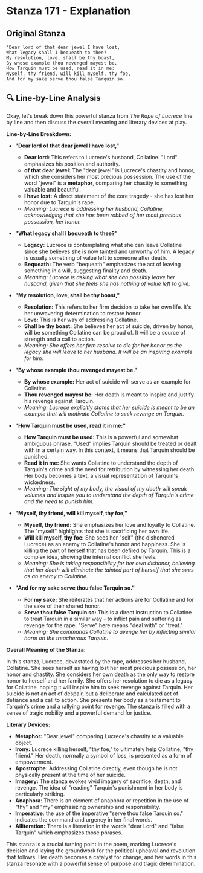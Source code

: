 # Stanza 171 - Explanation

## Original Stanza
```
'Dear lord of that dear jewel I have lost,
What legacy shall I bequeath to thee?
My resolution, love, shall be thy boast,
By whose example thou revenged mayest be.
How Tarquin must be used, read it in me:
Myself, thy friend, will kill myself, thy foe,
And for my sake serve thou false Tarquin so.
```

## 🔍 Line-by-Line Analysis
Okay, let's break down this powerful stanza from *The Rape of Lucrece* line by line and then discuss the overall meaning and literary devices at play.

**Line-by-Line Breakdown:**

*   **"Dear lord of that dear jewel I have lost,"**

    *   **Dear lord:** This refers to Lucrece's husband, Collatine. "Lord" emphasizes his position and authority.
    *   **of that dear jewel:** The "dear jewel" is Lucrece's chastity and honor, which she considers her most precious possession. The use of the word "jewel" is a **metaphor**, comparing her chastity to something valuable and beautiful.
    *   **I have lost:** A direct statement of the core tragedy - she has lost her honor due to Tarquin's rape.
    *   *Meaning: Lucrece is addressing her husband, Collatine, acknowledging that she has been robbed of her most precious possession, her honor.*

*   **"What legacy shall I bequeath to thee?"**

    *   **Legacy:** Lucrece is contemplating what she can leave Collatine since she believes she is now tainted and unworthy of him.  A legacy is usually something of value left to someone after death.
    *   **Bequeath:** The verb "bequeath" emphasizes the act of leaving something in a will, suggesting finality and death.
    *   *Meaning: Lucrece is asking what she can possibly leave her husband, given that she feels she has nothing of value left to give.*

*   **"My resolution, love, shall be thy boast,"**

    *   **Resolution:** This refers to her firm decision to take her own life. It's her unwavering determination to restore honor.
    *   **Love:** This is her way of addressing Collatine.
    *   **Shall be thy boast:** She believes her act of suicide, driven by honor, will be something Collatine can be proud of. It will be a source of strength and a call to action.
    *   *Meaning: She offers her firm resolve to die for her honor as the legacy she will leave to her husband. It will be an inspiring example for him.*

*   **"By whose example thou revenged mayest be."**

    *   **By whose example:** Her act of suicide will serve as an example for Collatine.
    *   **Thou revenged mayest be:** Her death is meant to inspire and justify his revenge against Tarquin.
    *   *Meaning: Lucrece explicitly states that her suicide is meant to be an example that will motivate Collatine to seek revenge on Tarquin.*

*   **"How Tarquin must be used, read it in me:"**

    *   **How Tarquin must be used:** This is a powerful and somewhat ambiguous phrase. "Used" implies Tarquin should be treated or dealt with in a certain way. In this context, it means that Tarquin should be punished.
    *   **Read it in me:** She wants Collatine to understand the depth of Tarquin's crime and the need for retribution by witnessing her death. Her body becomes a text, a visual representation of Tarquin's wickedness.
    *   *Meaning: The sight of my body, the visual of my death will speak volumes and inspire you to understand the depth of Tarquin's crime and the need to punish him.*

*   **"Myself, thy friend, will kill myself, thy foe,"**

    *   **Myself, thy friend:** She emphasizes her love and loyalty to Collatine. The "myself" highlights that she is sacrificing her own life.
    *   **Will kill myself, thy foe:** She sees her "self" (the dishonored Lucrece) as an enemy to Collatine's honor and happiness. She is killing the part of herself that has been defiled by Tarquin. This is a complex idea, showing the internal conflict she feels.
    *   *Meaning: She is taking responsibility for her own dishonor, believing that her death will eliminate the tainted part of herself that she sees as an enemy to Collatine.*

*   **"And for my sake serve thou false Tarquin so."**

    *   **For my sake:** She reiterates that her actions are for Collatine and for the sake of their shared honor.
    *   **Serve thou false Tarquin so:** This is a direct instruction to Collatine to treat Tarquin in a similar way - to inflict pain and suffering as revenge for the rape. "Serve" here means "deal with" or "treat."
    *   *Meaning: She commands Collatine to avenge her by inflicting similar harm on the treacherous Tarquin.*

**Overall Meaning of the Stanza:**

In this stanza, Lucrece, devastated by the rape, addresses her husband, Collatine. She sees herself as having lost her most precious possession, her honor and chastity.  She considers her own death as the only way to restore honor to herself and her family. She offers her resolution to die as a legacy for Collatine, hoping it will inspire him to seek revenge against Tarquin. Her suicide is not an act of despair, but a deliberate and calculated act of defiance and a call to action. She presents her body as a testament to Tarquin's crime and a rallying point for revenge.  The stanza is filled with a sense of tragic nobility and a powerful demand for justice.

**Literary Devices:**

*   **Metaphor:** "Dear jewel" comparing Lucrece's chastity to a valuable object.
*   **Irony:**  Lucrece killing herself, "thy foe," to ultimately help Collatine, "thy friend."  Her death, normally a symbol of loss, is presented as a form of empowerment.
*   **Apostrophe:**  Addressing Collatine directly, even though he is not physically present at the time of her suicide.
*   **Imagery:** The stanza evokes vivid imagery of sacrifice, death, and revenge. The idea of "reading" Tarquin's punishment in her body is particularly striking.
*   **Anaphora**: There is an element of anaphora or repetition in the use of "thy" and "my" emphasizing ownership and responsibility.
*   **Imperative**: the use of the imperative "serve thou false Tarquin so." indicates the command and urgency in her final words.
*   **Alliteration:** There is alliteration in the words "dear Lord" and "false Tarquin" which emphasizes those phrases.

This stanza is a crucial turning point in the poem, marking Lucrece's decision and laying the groundwork for the political upheaval and revolution that follows. Her death becomes a catalyst for change, and her words in this stanza resonate with a powerful sense of purpose and tragic determination.
